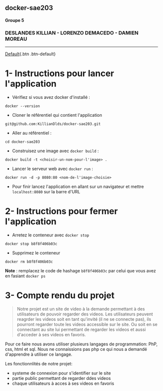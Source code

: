## docker-sae203
#### Groupe 5
### DESLANDES KILLIAN - LORENZO DEMACEDO - DAMIEN MOREAU
------------------------------------------------------
[Default](#){.btn .btn-default}
# 1- Instructions pour lancer l'application

- Vérifiez si vous avez docker d'installé :

```shell
docker --version
```

- Cloner le référentiel qui contient l'application
```shell
git@github.com:KillianDlds/docker-sae203.git
```

- Aller au référentiel :
```shell
cd docker-sae203
```

- Construisez une image avec ```docker build``` : 
```shell
docker build -t <choisir-un-nom-pour-l'image> .
```

- Lancer le serveur web avec ```docker run``` :
```shell
docker run -d -p 8080:80 <nom-de-l'image-choisie>
```

- Pour finir lancez l'application en allant sur un navigateur et mettre ```localhost:8080``` sur la barre d'URL

# 2- Instructions pour fermer l'application

- Arretez le conteneur avec ```docker stop```
```shell
docker stop b8f8f406b03c
```

- Supprimez le conteneur 
```shell
docker rm b8f8f406b03c
```

**Note** : remplacez le code de hashage ```b8f8f406b03c``` par celui que vous avez en fasiant ```docker ps```


# 3- Compte rendu du projet 

> Notre projet est un site de video à la demande permettant à des utilisateurs de pouvoir regarder des videos. Les utilisateurs peuvent reagrder les videos soit en tant qu'invité (il ne se connecte pas), ils pourront regarder toute les videos accessible sur le site. Ou soit en se connectant au site lui permettant de regarder les videos et aussi d'acceder à ses videos en favoris.

Pour ce faire nous avons utiliser plusieurs langages de programmation: PhP, css, html et sql.
Nous ne connaissions pas php ce qui nous a demandé d'apprendre à utiliser ce langage.

Les fonctionnlités de notre projet:
- systeme de connexion pour s'identifier sur le site
- partie public permettant de regarder ddes videos
- chaque utilisateurs à acces à ses videos en favoris 

